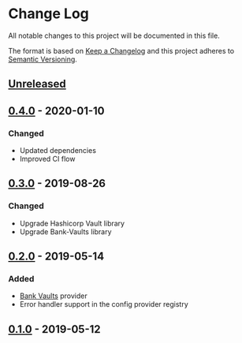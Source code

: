 # Change Log


All notable changes to this project will be documented in this file.

The format is based on [Keep a Changelog](http://keepachangelog.com/en/1.0.0/)
and this project adheres to [Semantic Versioning](http://semver.org/spec/v2.0.0.html).


## [Unreleased]


## [0.4.0] - 2020-01-10

### Changed

- Updated dependencies
- Improved CI flow


## [0.3.0] - 2019-08-26

### Changed

- Upgrade Hashicorp Vault library
- Upgrade Bank-Vaults library


## [0.2.0] - 2019-05-14

### Added

- [Bank Vaults](https://github.com/banzaicloud/bank-vaults) provider
- Error handler support in the config provider registry


## [0.1.0] - 2019-05-12


[Unreleased]: https://github.com/sagikazarmark/viperx/compare/v0.4.0...HEAD
[0.4.0]: https://github.com/sagikazarmark/viperx/compare/v0.3.0...v0.4.0
[0.3.0]: https://github.com/sagikazarmark/viperx/compare/v0.2.0...v0.3.0
[0.2.0]: https://github.com/sagikazarmark/viperx/compare/v0.1.0...v0.2.0
[0.1.0]: https://github.com/sagikazarmark/viperx/compare/v0.0.0...v0.1.0
